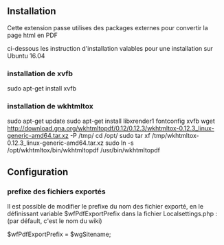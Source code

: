 
## Installation

Cette extension passe utilises des packages externes pour convertir la page html en PDF

ci-dessous les instruction d'installation valables pour une installation sur Ubuntu 16.04

### installation de xvfb

sudo apt-get install xvfb

### installation de wkhtmltox

sudo apt-get update
sudo apt-get install libxrender1 fontconfig xvfb
wget http://download.gna.org/wkhtmltopdf/0.12/0.12.3/wkhtmltox-0.12.3_linux-generic-amd64.tar.xz -P /tmp/
cd /opt/
sudo tar xf /tmp/wkhtmltox-0.12.3_linux-generic-amd64.tar.xz
sudo ln -s /opt/wkhtmltox/bin/wkhtmltopdf /usr/bin/wkhtmltopdf

## Configuration

### prefixe des fichiers exportés

Il est possible de modifier le prefixe du nom des fichier exporté, en le définissant variable $wfPdfExportPrefix dans la fichier Localsettings.php : (par défault, c'est le nom du wiki)

$wfPdfExportPrefix = $wgSitename;